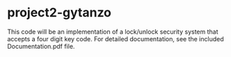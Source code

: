 # project2-gytanzo

This code will be an implementation of a lock/unlock security system that accepts a four digit key code. For detailed documentation, see the included Documentation.pdf file.

